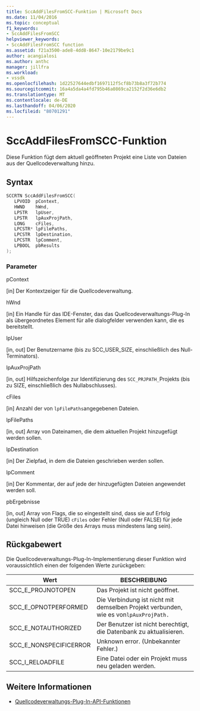 ```yaml
---
title: SccAddFilesFromSCC-Funktion | Microsoft Docs
ms.date: 11/04/2016
ms.topic: conceptual
f1_keywords:
- SccAddFilesFromSCC
helpviewer_keywords:
- SccAddFilesFromSCC function
ms.assetid: f21a3500-ade8-4dd8-8647-10e2179be9c1
author: acangialosi
ms.author: anthc
manager: jillfra
ms.workload:
- vssdk
ms.openlocfilehash: 1d22527644edbf1697112f5cf8b73b8a3f72b774
ms.sourcegitcommit: 16a4a5da4a4fd795b46a0869ca2152f2d36e6db2
ms.translationtype: MT
ms.contentlocale: de-DE
ms.lasthandoff: 04/06/2020
ms.locfileid: "80701291"
---
```

# <a name="sccaddfilesfromscc-function"></a>SccAddFilesFromSCC-Funktion
Diese Funktion fügt dem aktuell geöffneten Projekt eine Liste von Dateien aus der Quellcodeverwaltung hinzu.

## <a name="syntax"></a>Syntax

```cpp
SCCRTN SccAddFilesFromSCC(
   LPVOID  pContext,
   HWND    hWnd,
   LPSTR   lpUser,
   LPSTR   lpAuxProjPath,
   LONG    cFiles,
   LPCSTR* lpFilePaths,
   LPCSTR  lpDestination,
   LPCSTR  lpComment,
   LPBOOL  pbResults
);
```

### <a name="parameters"></a>Parameter
 pContext

[in] Der Kontextzeiger für die Quellcodeverwaltung.

 hWnd

[in] Ein Handle für das IDE-Fenster, das das Quellcodeverwaltungs-Plug-In als übergeordnetes Element für alle dialogfelder verwenden kann, die es bereitstellt.

 lpUser

[in, out] Der Benutzername (bis zu SCC_USER_SIZE, einschließlich des Null-Terminators).

 lpAuxProjPath

[in, out] Hilfszeichenfolge zur Identifizierung des `SCC_PRJPATH_`Projekts (bis zu SIZE, einschließlich des Nullabschlusses).

 cFiles

[in] Anzahl der von `lpFilePaths`angegebenen Dateien.

 lpFilePaths

[in, out] Array von Dateinamen, die dem aktuellen Projekt hinzugefügt werden sollen.

 lpDestination

[in] Der Zielpfad, in dem die Dateien geschrieben werden sollen.

 lpComment

[in] Der Kommentar, der auf jede der hinzugefügten Dateien angewendet werden soll.

 pbErgebnisse

[in, out] Array von Flags, die so eingestellt sind, dass sie auf Erfolg (ungleich Null oder TRUE) `cFiles` oder Fehler (Null oder FALSE) für jede Datei hinweisen (die Größe des Arrays muss mindestens lang sein).

## <a name="return-value"></a>Rückgabewert
 Die Quellcodeverwaltungs-Plug-In-Implementierung dieser Funktion wird voraussichtlich einen der folgenden Werte zurückgeben:

|Wert|BESCHREIBUNG|
|-----------|-----------------|
|SCC_E_PROJNOTOPEN|Das Projekt ist nicht geöffnet.|
|SCC_E_OPNOTPERFORMED|Die Verbindung ist nicht mit demselben Projekt verbunden, wie es von`lpAuxProjPath.`|
|SCC_E_NOTAUTHORIZED|Der Benutzer ist nicht berechtigt, die Datenbank zu aktualisieren.|
|SCC_E_NONSPECIFICERROR|Unknown error. (Unbekannter Fehler.)|
|SCC_I_RELOADFILE|Eine Datei oder ein Projekt muss neu geladen werden.|

## <a name="see-also"></a>Weitere Informationen
- [Quellcodeverwaltungs-Plug-In-API-Funktionen](../extensibility/source-control-plug-in-api-functions.md)
